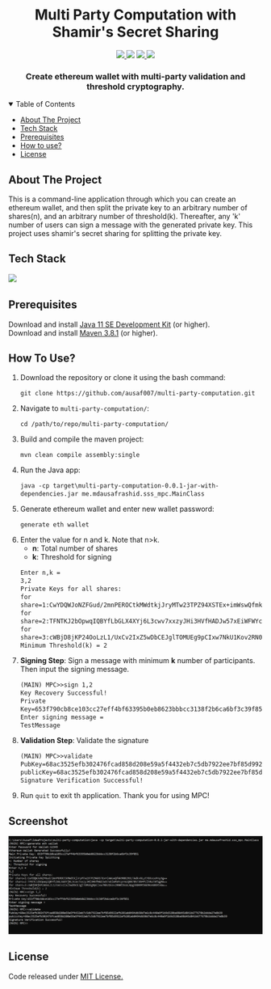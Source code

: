 <h1 align="center">Multi Party Computation with Shamir's Secret Sharing</h1>
<p align="center">
  <a aria-label="GitHub license" href="https://github.com/ausaf007/multi-party-computation/blob/master/LICENSE" target="_blank">
    <img src= "https://img.shields.io/badge/LICENSE-MIT-brightgreen?style=for-the-badge" />
  </a>
  <a aria-label="Build Status" target="_blank">
    <img src="https://img.shields.io/badge/build-passing-brightgreen?style=for-the-badge" />
  </a>
  <a aria-label="GitHub contributors" href="https://github.com/ausaf007/multi-party-computation/graphs/contributors" target="_blank">
    <img src="https://img.shields.io/badge/Contributors-1-brightgreen?style=for-the-badge" />
  </a>
  <a aria-label="linkedin-shield" href="https://www.linkedin.com/in/md-ausaf-rashid/" target="_blank">
    <img src="https://img.shields.io/badge/-LinkedIn-black.svg?style=for-the-badge&logo=linkedin&colorB=555" />
  </a>
</p>

<h3 align="center">Create ethereum wallet with multi-party validation and threshold cryptography.  </h3>

<!-- TABLE OF CONTENTS -->
<details open>
  <summary>Table of Contents</summary>
  <ul>
    <li><a href="#about-the-project">About The Project</a></li>
    <li><a href="#tech-stack">Tech Stack</a></li>
    <li><a href="#prerequisites">Prerequisites</a></li>
    <li><a href="#how-to-use">How to use?</a></li>
    <li><a href="#license">License</a></li>
  </ul>
</details>

## About The Project

This is a command-line application through which you can create an ethereum wallet, and then split the private key to 
an arbitrary number of shares(n), and an arbitrary number of threshold(k). Thereafter, any 'k' number of users can 
sign a message with the generated private key. This project uses shamir's secret sharing for splitting the private key. 

## Tech Stack

[![](https://img.shields.io/badge/Built_with-Java-red?style=for-the-badge&logo=Java)](https://www.java.com/)

## Prerequisites

Download and install [Java 11 SE Development Kit](https://www.oracle.com/java/technologies/downloads/#java11) (or higher).  
Download and install [Maven 3.8.1](https://maven.apache.org/install.html) (or higher).

## How To Use?

1. Download the repository or clone it using the bash command:
   ``` 
   git clone https://github.com/ausaf007/multi-party-computation.git
   ```
2. Navigate to `multi-party-computation/`:
   ``` 
   cd /path/to/repo/multi-party-computation/
   ```
3. Build and compile the maven project:
   ``` 
   mvn clean compile assembly:single
   ```
4. Run the Java app:
   ``` 
   java -cp target\multi-party-computation-0.0.1-jar-with-dependencies.jar me.mdausafrashid.sss_mpc.MainClass
   ```
5. Generate ethereum wallet and enter new wallet password:
   ``` 
   generate eth wallet
   ```
6. Enter the value for n and k. Note that n>k.
   * **n**: Total number of shares
   * **k**: Threshold for signing
   ``` 
   Enter n,k =
   3,2
   Private Keys for all shares:
   for share=1:CwYDQWJoNZFGud/2mnPEROCtkMWdtkjJryMTw23TPZ94XSTEx+imWswQfmk98BI93zTAdkvGLytYEKxsoFny3g==
   for share=2:TFNTKJ2bOpwqIQBYfLbGLX4XYj6L3cwv7xxzyJHi3HVfHADJw57xEiWFWYcprmzQ887BSTXN+PzlhRaT8fqg9A==
   for share=3:cWBjD8jKP24OoLzL1/UxCv2IxZ5wDbCEJglTOMUEg9pCIxw7NkU1Kov2RN0lbUaLHpg3XB89tbGO9onGN5tnGw==
   Minimum Threshold(k) = 2
   ```
7. **Signing Step**: Sign a message with minimum **k** number of participants. Then input the signing message.
   ``` 
   (MAIN) MPC>>sign 1,2
   Key Recovery Successful!
   Private Key=653f790cb8ce103cc27eff4bf63395b0eb8623bbbcc3138f2b6ca6bf3c39f851
   Enter signing message =
   TestMessage
   ```
8. **Validation Step**: Validate the signature
   ```
   (MAIN) MPC>>validate
   PubKey=68ac3525efb302476fcad858d208e59a5f4432eb7c5db7922ee7bf85d9922afb201ab0494db50d7e6c8c440a9f1b9d328ba98d45d841b677678b2ddda27e8b39
   publicKey=68ac3525efb302476fcad858d208e59a5f4432eb7c5db7922ee7bf85d9922afb201ab0494db50d7e6c8c440a9f1b9d328ba98d45d841b677678b2ddda27e8b39
   Signature Verification Successful!
   ```
9. Run `quit` to exit th application. Thank you for using MPC!

## Screenshot

![Preview](./screenshot/running-steps.png)

## License
Code released under [MIT License.](https://github.com/ausaf007/multi-party-computation/blob/master/LICENSE)